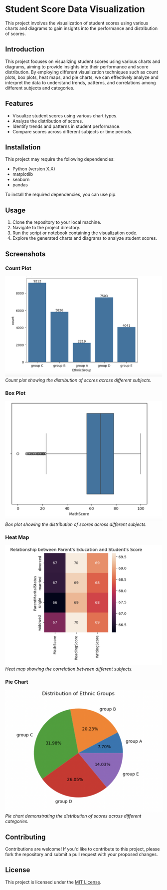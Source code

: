# Student Score Data Visualization

This project involves the visualization of student scores using various charts and diagrams to gain insights into the performance and distribution of scores.

## Introduction

This project focuses on visualizing student scores using various charts and diagrams, aiming to provide insights into their performance and score distribution. By employing different visualization techniques such as count plots, box plots, heat maps, and pie charts, we can effectively analyze and interpret the data to understand trends, patterns, and correlations among different subjects and categories.

## Features

- Visualize student scores using various chart types.
- Analyze the distribution of scores.
- Identify trends and patterns in student performance.
- Compare scores across different subjects or time periods.

## Installation

This project may require the following dependencies:

- Python (version X.X)
- matplotlib
- seaborn
- pandas

To install the required dependencies, you can use pip:


## Usage

1. Clone the repository to your local machine.
2. Navigate to the project directory.
3. Run the script or notebook containing the visualization code.
4. Explore the generated charts and diagrams to analyze student scores.

## Screenshots

### Count Plot
![Count Plot](screenshots/countplot.png)
*Count plot showing the distribution of scores across different subjects.*

### Box Plot
![Box Plot](screenshots/boxplot.png)
*Box plot showing the distribution of scores across different subjects.*

### Heat Map
![Heat Map](screenshots/heatmap.png)
*Heat map showing the correlation between different subjects.*

### Pie Chart 
![Pie Chart](screenshots/pie.png)
*Pie chart demonstrating the distribution of scores across different categories.*

## Contributing

Contributions are welcome! If you'd like to contribute to this project, please fork the repository and submit a pull request with your proposed changes.

## License

This project is licensed under the [MIT License](LICENSE).
